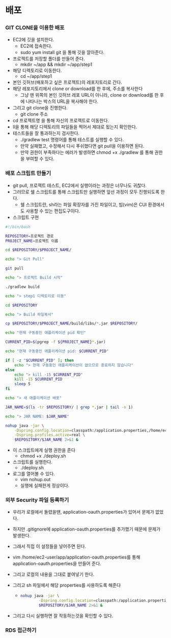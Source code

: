 # 배포

### GIT CLONE을 이용한 배포

- EC2에 깃을 설치한다.
  - EC2에 접속한다.
  - sudo yum install git 을 통해 깃을 깔아준다.
- 프로젝트를 저장할 폴더를 만들어 준다.
  - mkdir ~/app && mkdir ~/app/step1
- 해당 디렉토리로 이동한다.
  - cd ~/app/step1
- 본인 깃허브(배포하고 싶은 프로젝트)의 레포지토리로 간다.
- 해당 레포지토리에서 clone or download를 한 후에, 주소를 복사한다
  - 그냥 맨 위쪽의 본인 깃허브 레포 URL이 아니라, clone or download를 한 후에 나타나는 박스의 URL을 복사해야 한다.
- 그리고 git clone을 진행한다.
  - git clone 주소
- cd 프로젝트명 을 통해 자신의 프로젝트로 이동한다.
- ll을 통해 해당 디렉토리의 파일들을 찍어서 제대로 됬는지 확인한다.
- 테스트들을 잘 통과하는지 검사한다.
  - ./gradlew test 명령어를 통해 테스트를 실행할 수 있다.
  - 만약 실패했고, 수정해서 다시 푸쉬했다면 git pull을 이용하면 된다.
  - 만약 권한이 부족하다는 에러가 발생하면 chmod +x ./gradlew 를 통해 권한을 부여할 수 있다.

### 배포 스크립트 만들기

- git pull, 프로젝트 테스트, EC2에서 실행이라는 과정은 너무나도 귀찮다.
- 그러므로 쉘 스크립트를 통해 스크립트만 실행하면 앞선 과정이 모두 진행되도록 한다.
  - 쉘 스크립트란, sh라는 파일 확장자를 가진 파일이고, 빔(vim)은 CUI 환경에서도 사용할 수 있는 편집도구이다.
- 스크립트 구현

``` sh
#!/bin/bash

REPOSITORY=프로젝트 경로
PROJECT_NAME=프로젝트 이름

cd $REPOSITORY/$PROJECT_NAME/

echo "> Git Pull"

git pull

echo "> 프로젝트 Build 시작"

./gradlew build

echo "> step1 디렉토리로 이동"

cd $REPOSITORY

echo "> Build 파일복사"

cp $REPOSITORY/$PROJECT_NAME/build/libs/*.jar $REPOSITORY/

echo "현재 구동중인 애플리케이션 pid 확인"

CURRENT_PID=$(pgrep -f ${PROJECT_NAME}*.jar)

echo "현재 구동중인 애플리케이션 pid: $CURRENT_PID"

if [ -z "$CURRENT_PID" ]; then
	echo "> 현재 구동중인 애플리케이션이 없으므로 종료하지 않습니다"
else
	echo "> kill -15 $CURRENT_PID"
	kill -15 $CURRENT_PID
	sleep 5
fi

echo "> 새 애플리케이션 배포"

JAR_NAME=$(ls -tr $REPOSITORY/ | grep *.jar | tail -n 1)

echo "> JAR NAME: $JAR_NAME"

nohup java -jar \
	-Dspring.config.location=classpath:/application.properties,/home/ec2-user/app/application-oauth.properties \
	-Dspring.profiles.active=real \
	$REPOSITORY/$JAR_NAME 2>&1 &
```

- 이 스크립트에게 실행 권한을 준다
  - chmod +x ./deploy.sh
- 스크립트를 실행한다.
  - ./deploy.sh
- 로그를 열어볼 수 있다.
  - vim nohup.out
  - 실행에 실패한게 정상이다.

### 외부 Security 파일 등록하기

- 우리가 로컬에서 돌렸을땐, application-oauth.properties가 있어서 문제가 없었다.
- 하지만 .gitignore에 application-oauth.properties를 추가했기 때문에 문제가 발생한다.

- 그래서 직접 이 설정들을 넣어주면 된다.

- vim /home/ec2-user/app/application-oauth.properties를 통해 application-oauth.properties을 만들어 준다.

- 그리고 로컬의 내용을 그대로 붙여넣기 한다.

- 그리고 sh 파일에서 해당 properties를 사용하도록 해준다

  - ```sh
    nohup java -jar \
    		-Dspring.config.location=classpath:/application.properties,/home/ec2-user/app/application-oauth.properties \
    		$REPOSITORY/$JAR_NAME 2>&1 &
    ```

- 그리고 다시 실행하면 잘 작동하는것을 확인할 수 있다.

### RDS 접근하기



